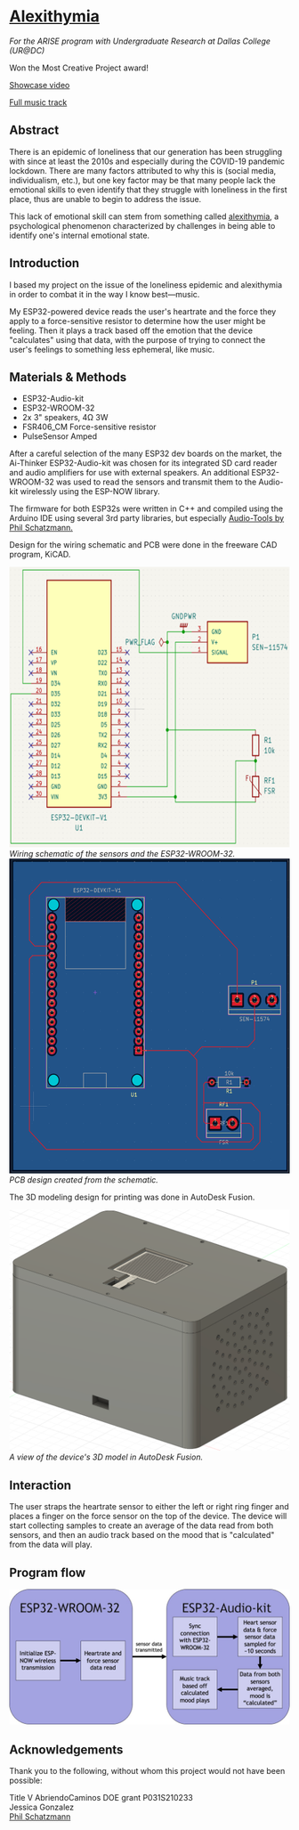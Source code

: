 
# <ins>Alexithymia</ins>

*For the ARISE program with Undergraduate Research at Dallas College (UR@DC)*

Won the Most Creative Project award!

[Showcase video](https://www.youtube.com/watch?v=obvycJi4Fpg)

[Full music track](https://youtu.be/uM08ENIJbZg)

## Abstract

There is an epidemic of loneliness that our generation has been struggling with since at least the 2010s and especially during the COVID-19 pandemic lockdown. There are many factors attributed to why this is (social media, individualism, etc.), but one key factor may be that many people lack the emotional skills to even identify that they struggle with loneliness in the first place, thus are unable to begin to address the issue.

This lack of emotional skill can stem from something called <ins>alexithymia</ins>, a psychological phenomenon characterized by challenges in being able to identify one's internal emotional state.

## Introduction

I based my project on the issue of the loneliness epidemic and alexithymia in order to combat it in the way I know best—music.

My ESP32-powered device reads the user's heartrate and the force they apply to a force-sensitive resistor to determine how the user might be feeling. Then it plays a track based off the emotion that the device "calculates" using that data, with the purpose of trying to connect the user's feelings to something less ephemeral, like music.

## Materials & Methods

- ESP32-Audio-kit
- ESP32-WROOM-32
- 2x 3" speakers, 4Ω 3W
- FSR406_CM Force-sensitive resistor
- PulseSensor Amped

After a careful selection of the many ESP32 dev boards on the market, the Ai-Thinker ESP32-Audio-kit was chosen for its integrated SD card reader and audio amplifiers for use with external speakers. An additional ESP32-WROOM-32 was used to read the sensors and transmit them to the Audio-kit wirelessly using the ESP-NOW library.

The firmware for both ESP32s were written in C++ and compiled using the Arduino IDE using several 3rd party libraries, but especially [Audio-Tools by Phil Schatzmann.](https://github.com/pschatzmann/arduino-audio-tools)

Design for the wiring schematic and PCB were done in the freeware CAD program, KiCAD.

![Wiring schematic of the sensors and the ESP32-WROOM-32](/documentation/schematic.png)
*Wiring schematic of the sensors and the ESP32-WROOM-32.*
![PCB design created from the schematic](/documentation/pcb.png)
*PCB design created from the schematic.*

The 3D modeling design for printing was done in AutoDesk Fusion.

![A view of the device's 3D model in AutoDesk Fusion](/documentation/model.png)
*A view of the device's 3D model in AutoDesk Fusion.*

## Interaction

The user straps the heartrate sensor to either the left or right ring finger and places a finger on the force sensor on the top of the device. The device will start collecting samples to create an average of the data read from both sensors, and then an audio track based on the mood that is "calculated" from the data will play.

## Program flow

![The ESP32-WROOM-32 initializes ESP-NOW wireless transmission and reads sensor data. That data continuously transmits to the ESP32-Audio-kit. The ESP32-Audio-kit syncs with the ESP32-WROOM-32 and samples the data for ~10 seconds. The data from both sensors are averaged and a mood is "calcuated" from it. Then the music track based off of that mood plays](/documentation/diagram.jpg)

## Acknowledgements

Thank you to the following, without whom this project would not have been possible:

Title V AbriendoCaminos DOE grant P031S210233  
Jessica Gonzalez  
[Phil Schatzmann](https://www.pschatzmann.ch/home/)

